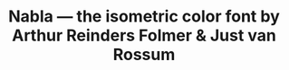 ---
title: 'Nabla — the isometric color font by Arthur Reinders Folmer & Just van Rossum'
url: https://nabla.typearture.com/
image: 1667702096000.png
tags: 'design,font'
description: 'isometric parametric dynamic font'
---